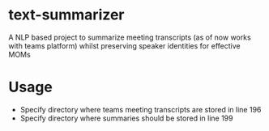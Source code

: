 # text-summarizer
A NLP based project to summarize meeting transcripts (as of now works with teams platform) whilst preserving speaker identities for effective MOMs

# Usage
- Specify directory where teams meeting transcripts are stored in line 196
- Specify directory where summaries should be stored in line 199 
